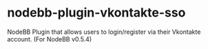 nodebb-plugin-vkontakte-sso
===========================

NodeBB Plugin that allows users to login/register via their Vkontakte account. (For NodeBB v0.5.4)
